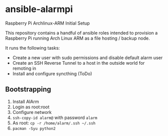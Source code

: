 # ansible-alarmpi

Raspberry Pi Archlinux-ARM Initial Setup

This repository contains a handful of ansible roles intended to provision a Raspberry Pi running Arch Linux ARM as a file hosting / backup node.

It runs the following tasks:

* Create a new user with sudo permissions and disable default alarm user
* Create an SSH Reverse Tunnel to a host in the outside world for remoting in
* Install and configure syncthing (ToDo)

## Bootstrapping

1. Install AlArm
2. Login as root:root
2. Configure network
3. `ssh-copy-id alarm@` with password `alarm`
4. As root: `cp -r /home/alarm/.ssh ~/.ssh`
5. `pacman -Syu python2`
